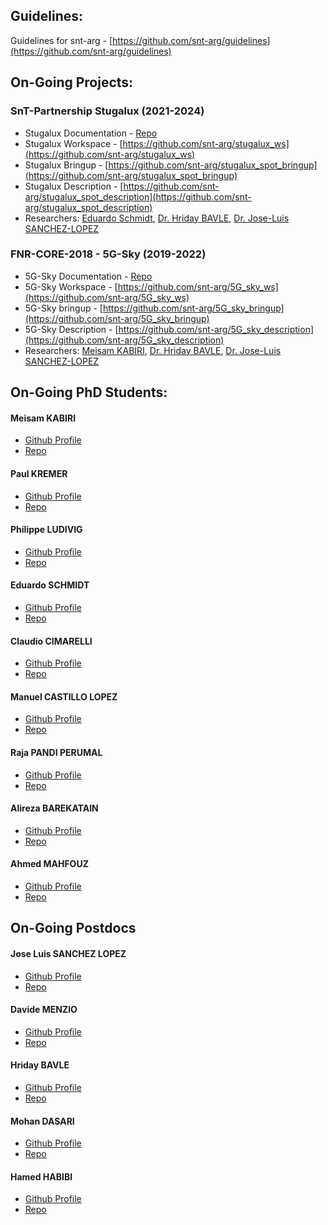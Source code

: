 ## Guidelines: 
Guidelines for snt-arg - [https://github.com/snt-arg/guidelines](https://github.com/snt-arg/guidelines)

## On-Going Projects:

### SnT-Partnership Stugalux (2021-2024)
- Stugalux Documentation - [Repo](Repo)
- Stugalux Workspace - [https://github.com/snt-arg/stugalux_ws](https://github.com/snt-arg/stugalux_ws)
- Stugalux Bringup - [https://github.com/snt-arg/stugalux_spot_bringup](https://github.com/snt-arg/stugalux_spot_bringup)
- Stugalux Description - [https://github.com/snt-arg/stugalux_spot_description](https://github.com/snt-arg/stugalux_spot_description)
- Researchers: [Eduardo Schmidt](https://github.com/edufschmidt), [Dr. Hriday BAVLE](https://github.com/hridaybavle), [Dr. Jose-Luis SANCHEZ-LOPEZ](https://github.com/joselusl)

### FNR-CORE-2018 - 5G-Sky (2019-2022)
- 5G-Sky Documentation - [Repo](Repo)
- 5G-Sky Workspace - [https://github.com/snt-arg/5G_sky_ws](https://github.com/snt-arg/5G_sky_ws)
- 5G-Sky bringup - [https://github.com/snt-arg/5G_sky_bringup](https://github.com/snt-arg/5G_sky_bringup)
- 5G-Sky Description - [https://github.com/snt-arg/5G_sky_description](https://github.com/snt-arg/5G_sky_description)
- Researchers: [Meisam KABIRI](https://github.com/Meisam-Kabiri), [Dr. Hriday BAVLE](https://github.com/hridaybavle), [Dr. Jose-Luis SANCHEZ-LOPEZ](https://github.com/joselusl)


## On-Going PhD Students:

#### Meisam KABIRI
- [Github Profile](https://github.com/Meisam-Kabiri)
- [Repo](Repo)

#### Paul KREMER
- [Github Profile](https://github.com/krepa098)
- [Repo](Repo)

#### Philippe LUDIVIG 
- [Github Profile](https://github.com/phil333)
- [Repo](Repo)

#### Eduardo SCHMIDT
- [Github Profile](https://github.com/edufschmidt)
- [Repo](Repo)

#### Claudio CIMARELLI
- [Github Profile](https://github.com/ClaudioCimarelli)
- [Repo](Repo)

#### Manuel CASTILLO LOPEZ
- [Github Profile](https://github.com/manucalop)
- [Repo](Repo)

#### Raja PANDI PERUMAL 
- [Github Profile](https://github.com/rajaskyrider)
- [Repo](Repo)

#### Alireza BAREKATAIN 
- [Github Profile](https://github.com/abarekatain)
- [Repo](Repo)

#### Ahmed MAHFOUZ 
- [Github Profile](https://github.com/AhmedTahaha)
- [Repo](Repo)

## On-Going Postdocs

#### Jose Luis SANCHEZ LOPEZ 
- [Github Profile](https://github.com/joselusl)
- [Repo](Repo)

#### Davide MENZIO
- [Github Profile](https://github.com/abuIlyas)
- [Repo](Repo)

#### Hriday BAVLE
- [Github Profile](https://github.com/hridaybavle)
- [Repo](Repo)

#### Mohan DASARI
- [Github Profile](https://github.com/dmohankkvr)
- [Repo](Repo)

#### Hamed HABIBI
- [Github Profile](https://github.com/Hamed28160)
- [Repo](Repo)


